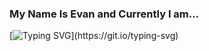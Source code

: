### My Name Is Evan and Currently I am...

[![Typing SVG](https://readme-typing-svg.demolab.com/?lines=Away+Until+July+13th;Working+With+Next.js;Covered+In+Mosquito+Bites;Learning+Spanish;Living+In+Vancouver,+BC;Working+With+Lighthouse+Labs;Reading+Dopmaine+Nation;Open+To+Connect+-+Say+Hi!)](https://git.io/typing-svg)


<!--
**evanquirk/evanquirk** is a ✨ _special_ ✨ repository because its `README.md` (this file) appears on your GitHub profile.

Here are some ideas to get you started:

- 🔭 I’m currently working on ...
- 🌱 I’m currently learning ...
- 👯 I’m looking to collaborate on ...
- 🤔 I’m looking for help with ...
- 💬 Ask me about ...
- 📫 How to reach me: ...
- 😄 Pronouns: ...
- ⚡ Fun fact: ...
-->
